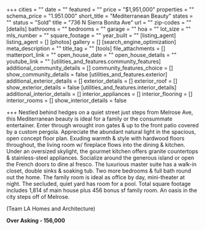 +++
cities = ""
date = ""
featured = ""
price = "$1,951,000"
properties = ""
schema_price = "1.951.000"
short_title = "Mediterranean Beauty"
states = ""
status = "Sold"
title = "736 N Sierra Bonita Ave"
url = ""
zip-codes = ""
[details]
bathrooms = ""
bedrooms = ""
garage = ""
hoa = ""
lot_size = ""
mls_number = ""
square_footage = ""
year_built = ""
[listing_agent]
listing_agent = []
[photos]
gallery = []
[search_engine_optimization]
meta_description = ""
title_tag = ""
[tools]
file_attachments = []
matterport_link = ""
open_house_date = ""
open_house_details = ""
youtube_link = ""
[utilities_and_features.community_features]
additional_community_details = []
community_features_choice = []
show_community_details = false
[utilities_and_features.exterior]
additional_exterior_details = []
exterior_details = []
exterior_roof = []
show_exterior_details = false
[utilities_and_features.interior_details]
additional_interior_details = []
interior_appliances = []
interior_flooring = []
interior_rooms = []
show_interior_details = false

+++
Nestled behind hedges on a quiet street just steps from Melrose Ave, this Mediterranean beauty is ideal for a family or the consummate entertainer. Enter through wrought iron gates & up to the front patio covered by a custom pergola. Appreciate the abundant natural light in the spacious, open concept floor plan. Exuding warmth & style with hardwood floors throughout, the living room w/ fireplace flows into the dining & kitchen. Under an oversized skylight, the gourmet kitchen offers granite countertops & stainless-steel appliances. Socialize around the generous island or open the French doors to dine al fresco. The luxurious master suite has a walk-in closet, double sinks & soaking tub. Two more bedrooms & full bath round out the home. The family room is ideal as office by day, mini-theater at night. The secluded, quiet yard has room for a pool. Total square footage includes 1,814 sf main house plus 456 bonus sf family room. An oasis in the city steps off of Melrose.

(Team LA Homes and Architecture)

**Over Asking - 156,000**
